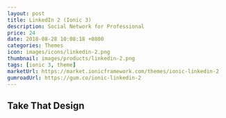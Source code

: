 ```yaml
---
layout: post
title: LinkedIn 2 (Ionic 3)
description: Social Network for Professional
price: 24
date: 2018-08-28 10:08:18 +0800
categories: Themes
icon: images/icons/linkedin-2.png
thumbnail: images/products/linkedin-2.png
tags: [ionic 3, theme]
marketUrl: https://market.ionicframework.com/themes/ionic-linkedin-2
gumroadUrl: https://gum.co/ionic-linkedin-2
---
```


## Take That Design
